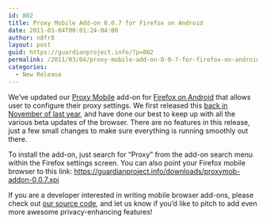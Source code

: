 ```yaml
---
id: 802
title: Proxy Mobile Add-on 0.0.7 for Firefox on Android
date: 2011-03-04T00:01:24-04:00
author: n8fr8
layout: post
guid: https://guardianproject.info/?p=802
permalink: /2011/03/04/proxy-mobile-add-on-0-0-7-for-firefox-on-android/
categories:
  - New Release
---
```

We’ve updated our [Proxy Mobile](https://addons.mozilla.org/en-US/mobile/addon/proxy-mobile/) add-on for [Firefox on Android](https://www.mozilla.com/en-US/mobile/) that allows user to configure their proxy settings. We first released this [back in November of last year](https://guardianproject.info/2010/11/08/proxy-settings-add-on-for-firefox-mobile/), and have done our best to keep up with all the various beta updates of the browser. There are no features in this release, just a few small changes to make sure everything is running smoothly out there.

To install the add-on, just search for “Proxy” from the add-on search menu within the Firefox settings screen. You can also point your Firefox mobile browser to this link: <https://guardianproject.info/downloads/proxymob-addon-0.0.7.xpi>

If you are a developer interested in writing mobile browser add-ons, please check out [our source code](https://github.com/guardianproject/proxymob), and let us know if you’d like to pitch to add even more awesome privacy-enhancing features!

 

 

 

 